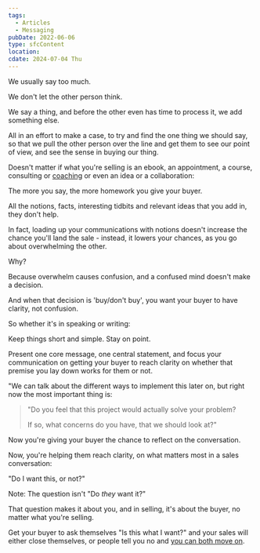 ```yaml
---
tags:
  - Articles
  - Messaging
pubDate: 2022-06-06
type: sfcContent
location: 
cdate: 2024-07-04 Thu
---
```



We usually say too much.

We don't let the other person think.

We say a thing, and before the other even has time to process it, we add something else.

All in an effort to make a case, to try and find the one thing we should say, so that we pull the other person over the line and get them to see our point of view, and see the sense in buying our thing.

Doesn't matter if what you're selling is an ebook, an appointment, a course, consulting or [coaching](https://salesflowcoach.app/get-personal/) or even an idea or a collaboration:

The more you say, the more homework you give your buyer.

All the notions, facts, interesting tidbits and relevant ideas that you add in, they don't help.

In fact, loading up your communications with notions doesn't increase the chance you'll land the sale - instead, it lowers your chances, as you go about overwhelming the other.

Why?

Because overwhelm causes confusion, and a confused mind doesn't make a decision.

And when that decision is 'buy/don't buy', you want your buyer to have clarity, not confusion.

So whether it's in speaking or writing:

Keep things short and simple. Stay on point.

Present one core message, one central statement, and focus your communication on getting your buyer to reach clarity on whether that premise you lay down works for them or not.

"We can talk about the different ways to implement this later on, but right now the most important thing is:

> "Do you feel that this project would actually solve your problem?
> 
> If so, what concerns do you have, that we should look at?"

Now you're giving your buyer the chance to reflect on the conversation.

Now, you're helping them reach clarity, on what matters most in a sales conversation:

"Do I want this, or not?"

Note: The question isn't "Do _they_ want it?"

That question makes it about you, and in selling, it's about the buyer, no matter what you're selling.

Get your buyer to ask themselves "Is this what I want?" and your sales will either close themselves, or people tell you no and [you can both move on](why-you-should-clean-up-the-deadwood-and-get-rid-of-deals "📄 Why you should clean up the deadwood and get rid of deals").